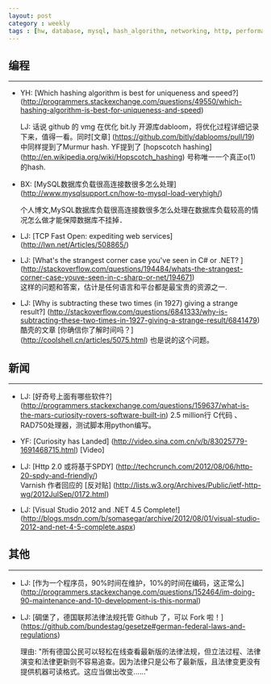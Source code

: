 ```yaml
---
layout: post
category : weekly
tags : [hw, database, mysql, hash_algorithm, networking, http, performance]
---
```


## 编程
------------

- YH: [Which hashing algorithm is best for uniqueness and speed?] (http://programmers.stackexchange.com/questions/49550/which-hashing-algorithm-is-best-for-uniqueness-and-speed)    

  LJ: 话说 github 的 vmg 在优化 bit.ly 开源库dabloom，将优化过程详细记录下来，值得一看。同时[文章] (https://github.com/bitly/dablooms/pull/19) 中同样提到了Murmur hash. 
YF提到了 [hopscotch hashing] (http://en.wikipedia.org/wiki/Hopscotch_hashing) 号称唯一一个真正o(1) 的hash.

- BX: [MySQL数据库负载很高连接数很多怎么处理] (http://www.mysqlsupport.cn/how-to-mysql-load-veryhigh/)  
  
  个人博文,MySQL数据库负载很高连接数很多怎么处理在数据库负载较高的情况怎么做才能保障数据库不挂掉．

- LJ: [TCP Fast Open: expediting web services] (http://lwn.net/Articles/508865/)

- LJ: [What's the strangest corner case you've seen in C# or .NET? ] (http://stackoverflow.com/questions/194484/whats-the-strangest-corner-case-youve-seen-in-c-sharp-or-net/194671)  
  这样的问题和答案，估计是任何语言和平台都是最宝贵的资源之一.

- LJ: [Why is subtracting these two times (in 1927) giving a strange result?] (http://stackoverflow.com/questions/6841333/why-is-subtracting-these-two-times-in-1927-giving-a-strange-result/6841479)   
     酷壳的文章 [你确信你了解时间吗？] (http://coolshell.cn/articles/5075.html) 也是说的这个问题。


## 新闻
-------------

- LJ: [好奇号上面有哪些软件?] (http://programmers.stackexchange.com/questions/159637/what-is-the-mars-curiosity-rovers-software-built-in) 2.5 million行 C代码 、RAD750处理器，测试脚本用python编写。
 - YF: [Curiosity has Landed] (http://video.sina.com.cn/v/b/83025779-1691468715.html) [Video] 
- LJ: [Http 2.0 或将基于SPDY] (http://techcrunch.com/2012/08/06/http-20-spdy-and-friendly/)  
  Varnish 作者回应的 [反对贴] (http://lists.w3.org/Archives/Public/ietf-http-wg/2012JulSep/0172.html)

- LJ: [Visual Studio 2012 and .NET 4.5 Complete!] (http://blogs.msdn.com/b/somasegar/archive/2012/08/01/visual-studio-2012-and-net-4-5-complete.aspx)


## 其他
-------------

- LJ: [作为一个程序员，90%时间在维护，10%的时间在编码，这正常么] (http://programmers.stackexchange.com/questions/152464/im-doing-90-maintenance-and-10-development-is-this-normal)

- LJ: [碉堡了，德国联邦法律法规托管 Github 了，可以 Fork 啦！] (https://github.com/bundestag/gesetze#german-federal-laws-and-regulations)    

  理由: "所有德国公民可以轻松在线查看最新版的法律法规，但立法过程、法律演变和法律更新则不容易追查。因为法律只是公布了最新版，且法律变更没有提供机器可读格式。这应当做出改变……"
